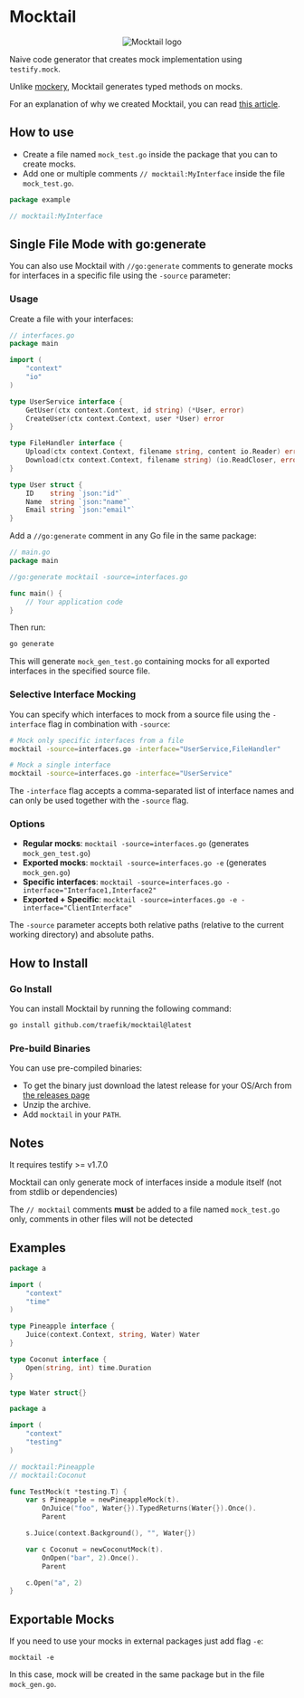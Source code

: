 # Mocktail

<p align="center">
    <picture>
      <source media="(prefers-color-scheme: dark)" srcset="./mocktail-dark.png">
      <source media="(prefers-color-scheme: light)" srcset="./mocktail.png">
      <img alt="Mocktail logo" src="./mocktail.png">
    </picture>
</p>

Naive code generator that creates mock implementation using `testify.mock`.

Unlike [mockery](https://github.com/vektra/mockery), Mocktail generates typed methods on mocks.

For an explanation of why we created Mocktail, you can read [this article](https://traefik.io/blog/mocktail-the-mock-generator-for-strongly-typed-mocks/).

## How to use

- Create a file named `mock_test.go` inside the package that you can to create mocks.
- Add one or multiple comments `// mocktail:MyInterface` inside the file `mock_test.go`.

```go
package example

// mocktail:MyInterface

```

## Single File Mode with go:generate

You can also use Mocktail with `//go:generate` comments to generate mocks for interfaces in a specific file using the `-source` parameter:

### Usage

Create a file with your interfaces:

```go
// interfaces.go
package main

import (
	"context"
	"io"
)

type UserService interface {
	GetUser(ctx context.Context, id string) (*User, error)
	CreateUser(ctx context.Context, user *User) error
}

type FileHandler interface {
	Upload(ctx context.Context, filename string, content io.Reader) error
	Download(ctx context.Context, filename string) (io.ReadCloser, error)
}

type User struct {
	ID    string `json:"id"`
	Name  string `json:"name"`
	Email string `json:"email"`
}
```

Add a `//go:generate` comment in any Go file in the same package:

```go
// main.go
package main

//go:generate mocktail -source=interfaces.go

func main() {
	// Your application code
}
```

Then run:

```bash
go generate
```

This will generate `mock_gen_test.go` containing mocks for all exported interfaces in the specified source file.

### Selective Interface Mocking

You can specify which interfaces to mock from a source file using the `-interface` flag in combination with `-source`:

```bash
# Mock only specific interfaces from a file
mocktail -source=interfaces.go -interface="UserService,FileHandler"

# Mock a single interface
mocktail -source=interfaces.go -interface="UserService"
```

The `-interface` flag accepts a comma-separated list of interface names and can only be used together with the `-source` flag.

### Options

- **Regular mocks**: `mocktail -source=interfaces.go` (generates `mock_gen_test.go`)
- **Exported mocks**: `mocktail -source=interfaces.go -e` (generates `mock_gen.go`)
- **Specific interfaces**: `mocktail -source=interfaces.go -interface="Interface1,Interface2"`
- **Exported + Specific**: `mocktail -source=interfaces.go -e -interface="ClientInterface"`

The `-source` parameter accepts both relative paths (relative to the current working directory) and absolute paths.

## How to Install

### Go Install

You can install Mocktail by running the following command:

```bash
go install github.com/traefik/mocktail@latest
```

### Pre-build Binaries

You can use pre-compiled binaries:

- To get the binary just download the latest release for your OS/Arch from [the releases page](https://github.com/paperballs/mocktail/releases)
- Unzip the archive.
- Add `mocktail` in your `PATH`.

## Notes

It requires testify >= v1.7.0

Mocktail can only generate mock of interfaces inside a module itself (not from stdlib or dependencies)

The `// mocktail` comments **must** be added to a file named `mock_test.go` only,
comments in other files will not be detected

## Examples

```go
package a

import (
	"context"
	"time"
)

type Pineapple interface {
	Juice(context.Context, string, Water) Water
}

type Coconut interface {
	Open(string, int) time.Duration
}

type Water struct{}
```

```go
package a

import (
	"context"
	"testing"
)

// mocktail:Pineapple
// mocktail:Coconut

func TestMock(t *testing.T) {
	var s Pineapple = newPineappleMock(t).
		OnJuice("foo", Water{}).TypedReturns(Water{}).Once().
		Parent

	s.Juice(context.Background(), "", Water{})

	var c Coconut = newCoconutMock(t).
		OnOpen("bar", 2).Once().
		Parent

	c.Open("a", 2)
}
```

## Exportable Mocks

If you need to use your mocks in external packages just add flag `-e`:

```shell
mocktail -e
```

In this case, mock will be created in the same package but in the file `mock_gen.go`.

<!--

Replacement pattern:
```
([.\s]On)\("([^"]+)",?

$1$2(
```

-->
